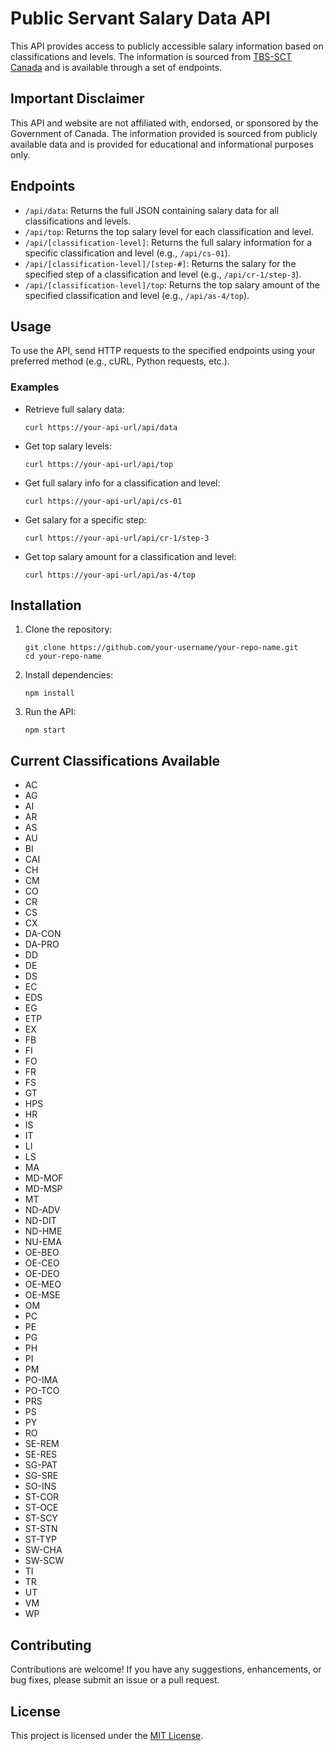 # Public Servant Salary Data API

This API provides access to publicly accessible salary information based on classifications and levels.
 The information is sourced from [TBS-SCT Canada](https://www.tbs-sct.canada.ca/pubs_pol/hrpubs/coll_agre/rates-taux-eng.asp) and is available through a set of endpoints.

## Important Disclaimer
This API and website are not affiliated with, endorsed, or sponsored by the Government of Canada.
The information provided is sourced from publicly available data and is provided for educational and informational purposes only.

## Endpoints

- `/api/data`: Returns the full JSON containing salary data for all classifications and levels.
- `/api/top`: Returns the top salary level for each classification and level.
- `/api/[classification-level]`: Returns the full salary information for a specific classification and level (e.g., `/api/cs-01`).
- `/api/[classification-level]/[step-#]`: Returns the salary for the specified step of a classification and level (e.g., `/api/cr-1/step-3`).
- `/api/[classification-level]/top`: Returns the top salary amount of the specified classification and level (e.g., `/api/as-4/top`).

## Usage

To use the API, send HTTP requests to the specified endpoints using your preferred method (e.g., cURL, Python requests, etc.).

### Examples

- Retrieve full salary data:
  ```shell
  curl https://your-api-url/api/data
  ```

- Get top salary levels:
  ```shell
  curl https://your-api-url/api/top
  ```

- Get full salary info for a classification and level:
  ```shell
  curl https://your-api-url/api/cs-01
  ```

- Get salary for a specific step:
  ```shell
  curl https://your-api-url/api/cr-1/step-3
  ```

- Get top salary amount for a classification and level:
  ```shell
  curl https://your-api-url/api/as-4/top
  ```

## Installation

1. Clone the repository:
   ```shell
   git clone https://github.com/your-username/your-repo-name.git
   cd your-repo-name
   ```

2. Install dependencies:
   ```shell
   npm install
   ```

3. Run the API:
   ```shell
   npm start
   ```

## Current Classifications Available
- AC
- AG
- AI
- AR
- AS
- AU
- BI
- CAI
- CH
- CM
- CO
- CR
- CS
- CX
- DA-CON
- DA-PRO
- DD
- DE
- DS
- EC
- EDS
- EG
- ETP
- EX
- FB
- FI
- FO
- FR
- FS
- GT
- HPS
- HR
- IS
- IT
- LI
- LS
- MA
- MD-MOF
- MD-MSP
- MT
- ND-ADV
- ND-DIT
- ND-HME
- NU-EMA
- OE-BEO
- OE-CEO
- OE-DEO
- OE-MEO
- OE-MSE
- OM
- PC
- PE
- PG
- PH
- PI
- PM
- PO-IMA
- PO-TCO
- PRS
- PS
- PY
- RO
- SE-REM
- SE-RES
- SG-PAT
- SG-SRE
- SO-INS
- ST-COR
- ST-OCE
- ST-SCY
- ST-STN
- ST-TYP
- SW-CHA
- SW-SCW
- TI
- TR
- UT
- VM
- WP

## Contributing

Contributions are welcome! If you have any suggestions, enhancements, or bug fixes, please submit an issue or a pull request.

## License

This project is licensed under the [MIT License](LICENSE).
